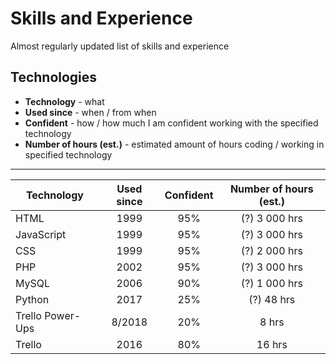 # Skills and Experience
Almost regularly updated list of skills and experience

## Technologies

- **Technology** - what
- **Used since** - when / from when
- **Confident** - how / how much I am confident working with the specified technology
- **Number of hours (est.)** - estimated amount of hours coding / working in specified technology
____

| Technology | Used since | Confident | Number of hours (est.) |
| --- | :---: | :---: | :---: |
| HTML | 1999 | 95% | (?) 3 000 hrs |
| JavaScript | 1999 | 95% | (?) 3 000 hrs |
| CSS | 1999 | 95% | (?) 2 000 hrs |
| PHP | 2002 | 95% | (?) 3 000 hrs |
| MySQL | 2006 | 90% | (?) 1 000 hrs |
| Python | 2017 | 25% | (?) 48 hrs |
| Trello Power-Ups | 8/2018 | 20% | 8 hrs |
| Trello | 2016 | 80% | 16 hrs |
